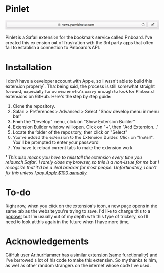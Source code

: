# Pinlet

![Pinlet](https://raw.githubusercontent.com/aloglu/Pinlet/master/Pinlet.png)

Pinlet is a Safari extension for the bookmark service called Pinboard. I've created this extension out of frustration with the 3rd party apps that often fail to establish a connection to Pinboard's API.

# Installation

I don't have a developer account with Apple, so I wasn't able to build this extension properly¹. That being said, the process is still somewhat straight forward, especially for someone who's savvy enough to look for Pinboard extensions on GitHub. Here's the step by step guide:

1. Clone the repository.
2. Safari > Preferences > Advanced > Select "Show develop menu in menu bar"
3. From the "Develop" menu, click on "Show Extension Builder"
4. Extension Builder window will open. Click on "+", then "Add Extension..."
5. Locate the folder of the repository, then click on "Select"
6. You've added the extension to the Extension Builder. Click on "Install". You'll be prompted to enter your password
7. You have to reload current tabs to make the extension work.

*¹ This also means you have to reinstall the extension every time you relaunch Safari. I rarely close my browser, so this is a non-issue for me but I recognize that it'd be a deal breaker for most people. Unfortunately, I can't fix this unless I [pay Apple $100 annually](https://www.macrumors.com/2015/06/10/new-safari-extensions-gallery-fee/).*

# To-do

Right now, when you click on the extension's icon, a new page opens in the same tab as the website you're trying to save. I'd like to change this to a [popover](https://developer.apple.com/library/content/documentation/Tools/Conceptual/SafariExtensionGuide/AddingPopovers/AddingPopovers.html) but I'm usually out of my depth with this type of trickery, so I'll need to look at this again in the future when I have more time.

# Acknowledgements

GitHub user [ArthurHammer](https://github.com/arthurhammer) has a [similar extension](https://github.com/arthurhammer/pinboard-safariextension) (same functionality) and I've barrowed a lot of his code to make this extension. So my thanks to him, as well as other random strangers on the internet whose code I've used.

